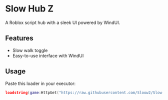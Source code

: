 # Slow Hub Z

A Roblox script hub with a sleek UI powered by WindUI.

## Features

- Slow walk toggle
- Easy-to-use interface with WindUI

## Usage

Paste this loader in your executor:

```lua
loadstring(game:HttpGet("https://raw.githubusercontent.com/Sloow2/Slow-Hub-Z/main/SlowHubZ.lua"))()
